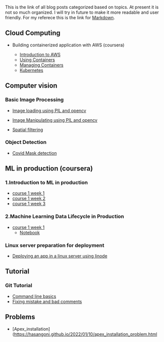 This is the link of all blog posts categorized based on topics. At present it is not so much organized. I will try in future to make it more readable and user friendly. For my referece this is the link for [Markdown](https://guides.github.com/features/mastering-markdown/).


## Cloud Computing

   * Building containerized application with AWS (coursera)
       
       * [Introduction to AWS](https://hasangoni.github.io/2021/09/23/week1.html)
       * [Using Containers](https://hasangoni.github.io/2021/09/23/week2.html)
       * [Managing Containers](https://hasangoni.github.io/2021/09/23/week3.html)
       * [Kubernetes](https://hasangoni.github.io/2021/09/23/week4.html)
     
## Computer vision

### Basic Image Processing

* [Image loading using PIL and opencv](https://hasangoni.github.io/2021/08/03/Basic-image-processing-with-opencv-and-PIL.html)
* [Image Manipulating using PIL and opencv](https://hasangoni.github.io/2021/08/13/Image-Manipulating-Using-PIL-and-opencv.html)

* [Spatial filtering](https://hasangoni.github.io/2021/09/05/Spatial_filtering_using_PIL_Opencv.html)

### Object Detection

* [Covid Mask detection](https://hasangoni.github.io/2021/05/14/Covid_mastk_object_detection.html)

## ML in production (coursera)

### 1.Introduction to ML in production

* [course 1 week 1](https://hasangoni.github.io/2021/06/30/Introduction-to-machine-learning-in-production-1st-week.html)
* [course 1 week 2](https://hasangoni.github.io/2021/06/30/Introduction_ml_in_production_week2.html)
* [course 1 week 3](https://hasangoni.github.io/2021/06/30/Introduction_to_machine_learning_to_production.html)

### 2.Machine Learning Data Lifecycle in Production

* [course 1 week 1](https://hasangoni.github.io/2021/07/19/week1-classnotes.html)
  * [Notebook](https://hasangoni.github.io/2021/07/18/Tensorflow-DataValidation.html)

### Linux server preparation for deployment

* [Deploying an app in a linux server using linode](https://hasangoni.github.io/2021/07/07/Deploying-app-in-a-linux-server.html)

## Tutorial

### Git Tutorial

* [Command line basics](https://hasangoni.github.io/2021/07/08/Command-Line-Basics.html)
* [Fixing mistake and bad comments](https://hasangoni.github.io/2021/07/08/Fixing-Mistakes-And-Bad-Comments.html)
## Problems 

* [Apex_installation](https://hasangoni.github.io/2022/01/10/apex_installation_problem.html
